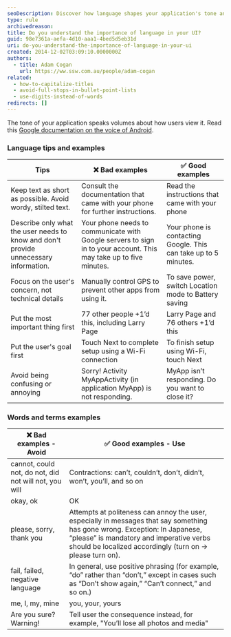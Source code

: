 ```yaml
---
seoDescription: Discover how language shapes your application's tone and user experience with essential tips for clear and effective communication in your UI.
type: rule
archivedreason:
title: Do you understand the importance of language in your UI?
guid: 98e7361a-aefa-4d10-aaa1-4bed5d5eb31d
uri: do-you-understand-the-importance-of-language-in-your-ui
created: 2014-12-02T03:09:10.0000000Z
authors:
  - title: Adam Cogan
    url: https://ww.ssw.com.au/people/adam-cogan
related:
  - how-to-capitalize-titles
  - avoid-full-stops-in-bullet-point-lists
  - use-digits-instead-of-words
redirects: []
---
```


The tone of your application speaks volumes about how users view it. Read this [Google documentation on the voice of Android](https://m2.material.io/design).

<!--endintro-->

### Language tips and examples

| Tips                                                                                 | ❌ Bad examples                                                                                                   | ✅ Good examples                                                |
| ------------------------------------------------------------------------------------ | ----------------------------------------------------------------------------------------------------------------- | --------------------------------------------------------------- |
| Keep text as short as possible. Avoid wordy, stilted text.                           | Consult the documentation that came with your phone for further instructions.                                     | Read the instructions that came with your phone                 |
| Describe only what the user needs to know and don't provide unnecessary information. | Your phone needs to communicate with Google servers to sign in to your account. This may take up to five minutes. | Your phone is contacting Google. This can take up to 5 minutes. |
| Focus on the user's concern, not technical details                                   | Manually control GPS to prevent other apps from using it.                                                         | To save power, switch Location mode to Battery saving           |
| Put the most important thing first                                                   | 77 other people +1’d this, including Larry Page                                                                   | Larry Page and 76 others +1’d this                              |
| Put the user's goal first                                                            | Touch Next to complete setup using a Wi-Fi connection                                                             | To finish setup using Wi-Fi, touch Next                         |
| Avoid being confusing or annoying                                                    | Sorry! Activity MyAppActivity (in application MyApp) is not responding.                                           | MyApp isn’t responding. Do you want to close it?                |

### Words and terms examples

| ❌ Bad examples - Avoid                               | ✅ Good examples - Use                                                                                                                                                                                                                  |
| ----------------------------------------------------- | --------------------------------------------------------------------------------------------------------------------------------------------------------------------------------------------------------------------------------------- |
| cannot, could not, do not, did not will not, you will | Contractions: can’t, couldn’t, don’t, didn’t, won’t, you’ll, and so on                                                                                                                                                                  |
| okay, ok                                              | OK                                                                                                                                                                                                                                      |
| please, sorry, thank you                              | Attempts at politeness can annoy the user, especially in messages that say something has gone wrong. Exception: In Japanese, “please” is mandatory and imperative verbs should be localized accordingly (turn on -&gt; please turn on). |
| fail, failed, negative language                       | In general, use positive phrasing (for example, “do” rather than “don’t,” except in cases such as “Don’t show again,” “Can’t connect,” and so on.)                                                                                      |
| me, I, my, mine                                       | you, your, yours                                                                                                                                                                                                                        |
| Are you sure? Warning!                                | Tell user the consequence instead, for example, "You’ll lose all photos and media"                                                                                                                                                      |
